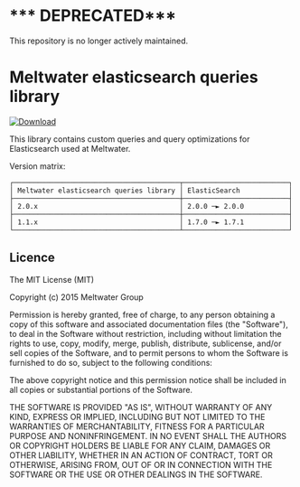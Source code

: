 # *** DEPRECATED***
This repository is no longer actively maintained.


# Meltwater elasticsearch queries library
 [ ![Download](https://api.bintray.com/packages/meltwater/meltwater-elasticsearch-queries/meltwater-elasticsearch-queries/images/download.svg) ](https://bintray.com/meltwater/meltwater-elasticsearch-queries/meltwater-elasticsearch-queries/_latestVersion)
 
This library contains custom queries and query optimizations for Elasticsearch used at Meltwater.

Version matrix:

    ┌─────────────────────────────────────────┬──────────────────────────┐
    │ Meltwater elasticsearch queries library │ ElasticSearch            │
    ├─────────────────────────────────────────┼──────────────────────────┤
    │ 2.0.x                                   │ 2.0.0 ─► 2.0.0           │
    ├─────────────────────────────────────────┼──────────────────────────┤
    │ 1.1.x                                   │ 1.7.0 ─► 1.7.1           │
    └─────────────────────────────────────────┴──────────────────────────┘
    
## Licence
The MIT License (MIT)

Copyright (c) 2015 Meltwater Group

Permission is hereby granted, free of charge, to any person obtaining a copy
of this software and associated documentation files (the "Software"), to deal
in the Software without restriction, including without limitation the rights
to use, copy, modify, merge, publish, distribute, sublicense, and/or sell
copies of the Software, and to permit persons to whom the Software is
furnished to do so, subject to the following conditions:

The above copyright notice and this permission notice shall be included in
all copies or substantial portions of the Software.

THE SOFTWARE IS PROVIDED "AS IS", WITHOUT WARRANTY OF ANY KIND, EXPRESS OR
IMPLIED, INCLUDING BUT NOT LIMITED TO THE WARRANTIES OF MERCHANTABILITY,
FITNESS FOR A PARTICULAR PURPOSE AND NONINFRINGEMENT. IN NO EVENT SHALL THE
AUTHORS OR COPYRIGHT HOLDERS BE LIABLE FOR ANY CLAIM, DAMAGES OR OTHER
LIABILITY, WHETHER IN AN ACTION OF CONTRACT, TORT OR OTHERWISE, ARISING FROM,
OUT OF OR IN CONNECTION WITH THE SOFTWARE OR THE USE OR OTHER DEALINGS IN
THE SOFTWARE.
